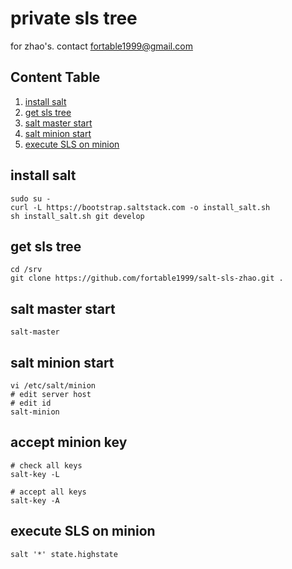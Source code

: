# private sls tree
for zhao's. contact fortable1999@gmail.com

## Content Table
1. [install salt](#install-salt)
2. [get sls tree](#get-sls-tree)
3. [salt master start](#salt-master-start)
4. [salt minion start](#salt-minion-start)
4. [execute SLS on minion](#execute-sls-on-minion)

## install salt
```
sudo su -
curl -L https://bootstrap.saltstack.com -o install_salt.sh
sh install_salt.sh git develop
```

## get sls tree
```
cd /srv
git clone https://github.com/fortable1999/salt-sls-zhao.git .
```

## salt master start
```
salt-master
```

## salt minion start
```
vi /etc/salt/minion
# edit server host
# edit id
salt-minion
```

## accept minion key
```
# check all keys
salt-key -L

# accept all keys
salt-key -A
```

## execute SLS on minion
```
salt '*' state.highstate
```
